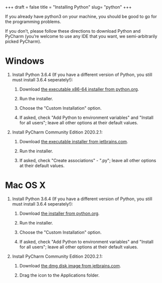 +++
draft = false
title = "Installing Python"
slug= "python"
+++


If you already have python3 on your machine, you should be good to go
for the programming problems.

If you don’t, please follow these directions to download Python and
PyCharm (you’re welcome to use any IDE that you want, we
semi-arbitrarily picked PyCharm).

# Windows

1.  Install Python 3.6.4 (If you have a different version of Python, you still must install 3.6.4 seperately!):
    
    1.  Download [the executable x86-64 installer from python.org](https://www.python.org/ftp/python/3.6.4/python-3.6.4-amd64.exe).
    
    2.  Run the installer.
    
    3.  Choose the "Custom Installation" option.
    
    4.  If asked, check "Add Python to environment variables" and "Install for all users"; leave all other options at their default values.

2.  Install PyCharm Community Edition 2020.2.1:
    
    1.  Download [the executable installer from jetbrains.com](https://www.jetbrains.com/pycharm/download/download-thanks.html?platform=windows&code=PCC).
    
    2.  Run the installer.
    
    3.  If asked, check "Create associations" - ".py"; leave all other options at their default values.
    
# Mac OS X

1.  Install Python 3.6.4 (If you have a different version of Python, you still must install 3.6.4 seperately!):
    
    1.  Download [the installer from python.org](https://www.python.org/ftp/python/3.6.4/python-3.6.4-macosx10.6.pkg).
    
    2.  Run the installer.
    
    3.  Choose the "Custom Installation" option.
    
    4.  If asked, check "Add Python to environment variables" and "Install for all users"; leave all other options at their default values.

2.  Install PyCharm Community Edition 2020.2.1:
    
    1.  Download [the dmg disk image from jetbrains.com](https://www.jetbrains.com/pycharm/download/download-thanks.html?platform=mac&code=PCC).
    
    2.  Drag the icon to the Applications folder.
    

